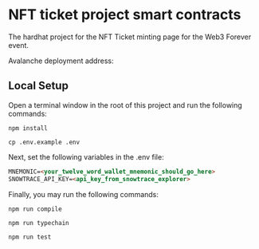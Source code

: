 # NFT ticket project smart contracts
The hardhat project for the NFT Ticket minting page for the Web3 Forever event.

Avalanche deployment address: 

## Local Setup

Open a terminal window in the root of this project and run the following commands:

```
npm install
```
```
cp .env.example .env
```

Next, set the following variables in the .env file:

```md
MNEMONIC=<your_twelve_word_wallet_mnemonic_should_go_here>
SNOWTRACE_API_KEY=<api_key_from_snowtrace_explorer>
```

Finally, you may run the following commands:
```
npm run compile
```

```
npm run typechain
```

```
npm run test
```